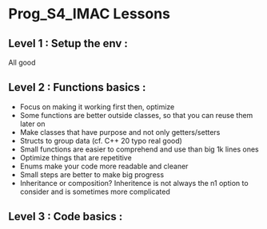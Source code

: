 # Prog_S4_IMAC Lessons

## Level 1 : Setup the env : 
All good

## Level 2 : Functions basics : 
- Focus on making it working first then, optimize
- Some functions are better outside classes, so that you can reuse them later on
- Make classes that have purpose and not only getters/setters
- Structs to group data (cf. C++ 20 typo real good)
- Small functions are easier to comprehend and use than big 1k lines ones
- Optimize things that are repetitive
- Enums make your code more readable and cleaner
- Small steps are better to make big progress
- Inheritance or composition? Inheritence is not always the n1 option to consider and is sometimes more complicated

## Level 3 : Code basics : 
